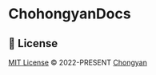 # ChohongyanDocs




## 📄 License
[MIT License](https://github.com/ChongYanOvO/chongyandocs/blob/master/LICENSE) © 2022-PRESENT [Chongyan](https://github.com/ChongYanOvO/)